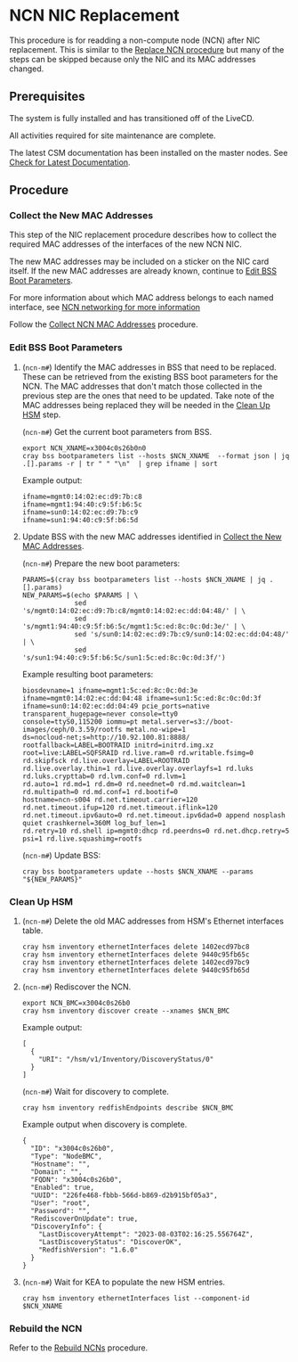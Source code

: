 # NCN NIC Replacement

This procedure is for readding a non-compute node (NCN) after NIC replacement. This is similar to the
[Replace NCN procedure](Add_Remove_Replace_NCNs/Add_Remove_Replace_NCNs.md#replace-ncn-procedure) but many of
the steps can be skipped because only the NIC and its MAC addresses changed.

## Prerequisites

The system is fully installed and has transitioned off of the LiveCD.

All activities required for site maintenance are complete.

The latest CSM documentation has been installed on the master nodes. See
[Check for Latest Documentation](../../update_product_stream/README.md#check-for-latest-documentation).

## Procedure

### Collect the New MAC Addresses

This step of the NIC replacement procedure describes how to collect the required MAC addresses of the
interfaces of the new NCN NIC.

The new MAC addresses may be included on a sticker on the NIC card itself. If the new MAC addresses are
already known, continue to [Edit BSS Boot Parameters](#edit-bss-boot-parameters).

For more information about which MAC address belongs to each named interface, see
[NCN networking for more information](../../background/ncn_networking.md)

Follow the [Collect NCN MAC Addresses](Add_Remove_Replace_NCNs/Collect_NCN_MAC_Addresses.md) procedure.

### Edit BSS Boot Parameters

1. (`ncn-m#`) Identify the MAC addresses in BSS that need to be replaced. These can be retrieved from the existing BSS
boot parameters for the NCN. The MAC addresses that don't match those collected in the previous step are the
ones that need to be updated. Take note of the MAC addresses being replaced they will be needed in the
[Clean Up HSM](#clean-up-hsm) step.

    (`ncn-m#`) Get the current boot parameters from BSS.

    ```screen
    export NCN_XNAME=x3004c0s26b0n0
    cray bss bootparameters list --hosts $NCN_XNAME  --format json | jq .[].params -r | tr " " "\n"  | grep ifname | sort
    ```

    Example output:

    ```screen
    ifname=mgmt0:14:02:ec:d9:7b:c8
    ifname=mgmt1:94:40:c9:5f:b6:5c
    ifname=sun0:14:02:ec:d9:7b:c9
    ifname=sun1:94:40:c9:5f:b6:5d
    ```

2. Update BSS with the new MAC addresses identified in
[Collect the New MAC Addresses](#collect-the-new-mac-addresses).

    (`ncn-m#`) Prepare the new boot parameters:

    ```screen
    PARAMS=$(cray bss bootparameters list --hosts $NCN_XNAME | jq .[].params)
    NEW_PARAMS=$(echo $PARAMS | \
                 sed 's/mgmt0:14:02:ec:d9:7b:c8/mgmt0:14:02:ec:dd:04:48/' | \
                 sed 's/mgmt1:94:40:c9:5f:b6:5c/mgmt1:5c:ed:8c:0c:0d:3e/' | \
                 sed 's/sun0:14:02:ec:d9:7b:c9/sun0:14:02:ec:dd:04:48/' | \
                 sed 's/sun1:94:40:c9:5f:b6:5c/sun1:5c:ed:8c:0c:0d:3f/')
    ```

    Example resulting boot parameters:

    ```screen
    biosdevname=1 ifname=mgmt1:5c:ed:8c:0c:0d:3e ifname=mgmt0:14:02:ec:dd:04:48 ifname=sun1:5c:ed:8c:0c:0d:3f
    ifname=sun0:14:02:ec:dd:04:49 pcie_ports=native transparent_hugepage=never console=tty0
    console=ttyS0,115200 iommu=pt metal.server=s3://boot-images/ceph/0.3.59/rootfs metal.no-wipe=1
    ds=nocloud-net;s=http://10.92.100.81:8888/ rootfallback=LABEL=BOOTRAID initrd=initrd.img.xz
    root=live:LABEL=SQFSRAID rd.live.ram=0 rd.writable.fsimg=0 rd.skipfsck rd.live.overlay=LABEL=ROOTRAID
    rd.live.overlay.thin=1 rd.live.overlay.overlayfs=1 rd.luks rd.luks.crypttab=0 rd.lvm.conf=0 rd.lvm=1
    rd.auto=1 rd.md=1 rd.dm=0 rd.neednet=0 rd.md.waitclean=1 rd.multipath=0 rd.md.conf=1 rd.bootif=0
    hostname=ncn-s004 rd.net.timeout.carrier=120 rd.net.timeout.ifup=120 rd.net.timeout.iflink=120
    rd.net.timeout.ipv6auto=0 rd.net.timeout.ipv6dad=0 append nosplash quiet crashkernel=360M log_buf_len=1
    rd.retry=10 rd.shell ip=mgmt0:dhcp rd.peerdns=0 rd.net.dhcp.retry=5 psi=1 rd.live.squashimg=rootfs
    ```

    (`ncn-m#`) Update BSS:

    ```screen
    cray bss bootparameters update --hosts $NCN_XNAME --params "${NEW_PARAMS}"
    ```

### Clean Up HSM

1. (`ncn-m#`) Delete the old MAC addresses from HSM's Ethernet interfaces table.

    ```screen
    cray hsm inventory ethernetInterfaces delete 1402ecd97bc8
    cray hsm inventory ethernetInterfaces delete 9440c95fb65c
    cray hsm inventory ethernetInterfaces delete 1402ecd97bc9
    cray hsm inventory ethernetInterfaces delete 9440c95fb65d
    ```

2. (`ncn-m#`) Rediscover the NCN.

    ```screen
    export NCN_BMC=x3004c0s26b0
    cray hsm inventory discover create --xnames $NCN_BMC
    ```

    Example output:

    ```screen
    [
      {
        "URI": "/hsm/v1/Inventory/DiscoveryStatus/0"
      }
    ]
    ```

    (`ncn-m#`) Wait for discovery to complete.

    ```screen
    cray hsm inventory redfishEndpoints describe $NCN_BMC
    ```

    Example output when discovery is complete.

    ```screen
    {
      "ID": "x3004c0s26b0",
      "Type": "NodeBMC",
      "Hostname": "",
      "Domain": "",
      "FQDN": "x3004c0s26b0",
      "Enabled": true,
      "UUID": "226fe468-fbbb-566d-b869-d2b915bf05a3",
      "User": "root",
      "Password": "",
      "RediscoverOnUpdate": true,
      "DiscoveryInfo": {
        "LastDiscoveryAttempt": "2023-08-03T02:16:25.556764Z",
        "LastDiscoveryStatus": "DiscoverOK",
        "RedfishVersion": "1.6.0"
      }
    }
    ```

3. (`ncn-m#`) Wait for KEA to populate the new HSM entries.

    ```screen
    cray hsm inventory ethernetInterfaces list --component-id $NCN_XNAME
    ```

### Rebuild the NCN

Refer to the [Rebuild NCNs](Rebuild_NCNs/Rebuild_NCNs.md) procedure.
